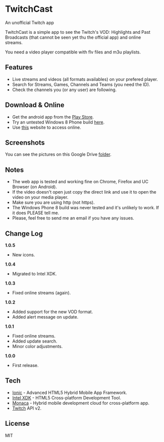 TwitchCast
==
An unofficial Twitch app

TwitchCast is a simple app to see the Twitch's VOD: Highlights and Past Broadcasts (that cannot be seen yet thu the official app) and online streams.

You need a video player compatible with flv files and m3u playlists.

Features
--
* Live streams and videos (all formats availables) on your prefered player.
* Search for Streams, Games, Channels and Teams (you need the ID).
* Check the channels you (or any user) are following.

Download & Online
--
* Get the android app from the [Play Store].
* Try an untested Windows 8 Phone build [here].
* Use [this] website to access online.

Screenshots
--
You can see the pictures on this Google Drive [folder].

Notes
--
* The web app is tested and working fine on Chrome, Firefox and UC Browser (on Android).
* If the video doesn't open just copy the direct link and use it to open the video on your media player.
* Make sure you are using http (not https).
* The Windows Phone 8 build was never tested and it's unlikely to work. If it does PLEASE tell me.
* Please, feel free to send me an email if you have any issues.

Change Log
--

**1.0.5**

 - New icons.

**1.0.4**

 - Migrated to Intel XDK.

**1.0.3**

 - Fixed online streams (again).

**1.0.2**

 - Added support for the new VOD format.
 - Added alert message on update.

**1.0.1**

 - Fixed online streams.
 - Added update search.
 - Minor color adjustments.

**1.0.0**

 - First release.

Tech
--
* [Ionic] - Advanced HTML5 Hybrid Mobile App Framework.
* [Intel XDK] - HTML5 Cross-platform Development Tool.
* [Monaca] - Hybrid mobile development cloud for cross-platform app. 
* [Twitch] API v2.

License
--
MIT

[ionic]:http://ionicframework.com
[intel xdk]:https://software.intel.com/en-us/html5/tools
[monaca]:http://monaca.mobi
[twitch]:https://github.com/justintv/twitch-api
[play store]:https://play.google.com/store/apps/details?id=twitch.cast
[folder]:https://drive.google.com/folderview?id=0B2JBNspfO2NifnFGME90YUhvYXNjdXVwZlVwbW0yaUViWWVlRXVleGcyeG9NOEt5RlByaXc&usp=sharing
[here]:https://drive.google.com/open?id=0B2JBNspfO2NiZ0xodGoycDdKQVU&authuser=0
[this]:http://rawgit.com/Arxk/TwitchCast/TCWeb/www/index.html
